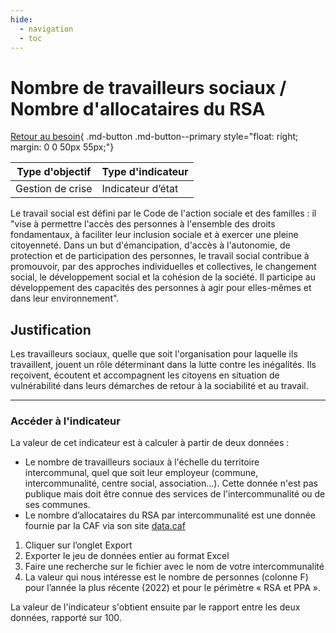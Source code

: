 ```yaml
---
hide:
  - navigation
  - toc
---
```


# Nombre de travailleurs sociaux / Nombre d'allocataires du RSA

[Retour au besoin](https://konsilion.github.io/diag360/pages/besoins/be2){ .md-button .md-button--primary style="float: right; margin: 0 0 50px 55px;"}

|Type d'objectif|Type d'indicateur|
|--|--|
|Gestion de crise|Indicateur d’état|

Le  travail  social  est  défini  par  le  Code  de  l'action  sociale  et  des  familles  :  il  "vise  à permettre l'accès des personnes à l'ensemble des droits fondamentaux, à faciliter leur inclusion  sociale  et  à  exercer  une  pleine  citoyenneté.  Dans  un  but  d'émancipation, d'accès à l'autonomie, de protection et de participation des personnes, le travail social contribue à promouvoir, par des approches individuelles et collectives, le changement social,  le  développement  social  et  la  cohésion  de  la  société.  Il  participe  au développement  des  capacités  des  personnes  à  agir  pour  elles-mêmes  et  dans  leur environnement". 

## Justification

Les  travailleurs  sociaux,  quelle  que  soit  l'organisation  pour  laquelle  ils  travaillent, jouent un rôle déterminant dans la lutte contre les inégalités. Ils reçoivent, écoutent et accompagnent  les  citoyens  en  situation  de  vulnérabilité  dans  leurs  démarches  de retour à la sociabilité et au travail.

---

### Accéder à l'indicateur

La valeur de cet indicateur est à calculer à partir de deux données : 

* Le nombre de travailleurs sociaux à l'échelle du territoire intercommunal, quel que  soit  leur  employeur  (commune,  intercommunalité,  centre  social, association…).  Cette  donnée   n'est  pas  publique  mais  doit  être  connue  des services de l'intercommunalité ou de ses communes.  
* Le nombre d’allocataires du RSA par intercommunalité est une donnée fournie par la CAF via son site [data.caf](https://data.caf.fr/explore/dataset/rsa_ppa_s_agg_epci_f/information/?disjunctive.rsa_ppa_agg&dataChart=eyJxdWVyaWVzIjpbeyJjaGFydHMiOlt7InR5cGUiOiJsaW5lIiwiZnVuYyI6IlNVTSIsInlBeGlzIjoiaW5kZm95X3JzYV9wcGEiLCJzY2llbnRpZmljRGlzcGxheSI6dHJ1ZSwiY29sb3IiOiJyYW5nZS1jdXN0b20ifV0sInhBeGlzIjoiZHRyZWZmcmUiLCJtYXhwb2ludHMiOiIiLCJ0aW1lc2NhbGUiOiJtb250aCIsInNvcnQiOiIiLCJzZXJpZXNCcmVha2Rvd24iOiJyc2FfcHBhX2FnZyIsImNvbmZpZyI6eyJkYXRhc2V0IjoicnNhX3BwYV9zX2FnZ19lcGNpX2YiLCJvcHRpb25zIjp7ImRpc2p1bmN0aXZlLnJzYV9wcGFfYWdnIjp0cnVlfX19XSwiZGlzcGxheUxlZ2VuZCI6dHJ1ZSwiYWxpZ25Nb250aCI6dHJ1ZX0%3D) 
 
1. Cliquer sur l’onglet Export 
1. Exporter le jeu de données entier au format Excel 
1. Faire une recherche sur le fichier avec le nom de votre intercommunalité 
1. La valeur qui nous intéresse est le nombre de personnes (colonne F) pour l’année la plus récente (2022) et pour le périmètre « RSA et PPA ». 
 
La  valeur  de  l'indicateur  s'obtient  ensuite  par  le  rapport  entre  les  deux  données, rapporté sur 100. 

